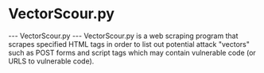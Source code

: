 # VectorScour.py

--- VectorScour.py --- VectorScour.py is a web scraping program that scrapes specified HTML tags in order to list out potential
attack "vectors" such as POST forms and script tags which may contain vulnerable code (or URLS to vulnerable code).
